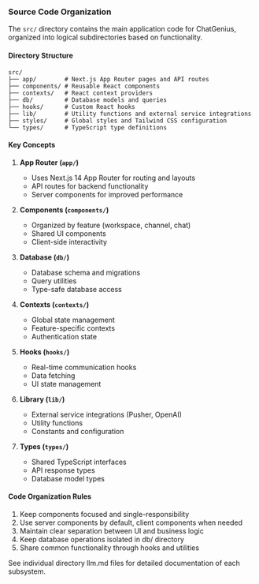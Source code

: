 ### Source Code Organization

The `src/` directory contains the main application code for ChatGenius, organized into logical subdirectories based on functionality.

#### Directory Structure

```
src/
├── app/        # Next.js App Router pages and API routes
├── components/ # Reusable React components
├── contexts/   # React context providers
├── db/         # Database models and queries
├── hooks/      # Custom React hooks
├── lib/        # Utility functions and external service integrations
├── styles/     # Global styles and Tailwind CSS configuration
└── types/      # TypeScript type definitions
```

#### Key Concepts

1. **App Router (`app/`)**
   - Uses Next.js 14 App Router for routing and layouts
   - API routes for backend functionality
   - Server components for improved performance

2. **Components (`components/`)**
   - Organized by feature (workspace, channel, chat)
   - Shared UI components
   - Client-side interactivity

3. **Database (`db/`)**
   - Database schema and migrations
   - Query utilities
   - Type-safe database access

4. **Contexts (`contexts/`)**
   - Global state management
   - Feature-specific contexts
   - Authentication state

5. **Hooks (`hooks/`)**
   - Real-time communication hooks
   - Data fetching
   - UI state management

6. **Library (`lib/`)**
   - External service integrations (Pusher, OpenAI)
   - Utility functions
   - Constants and configuration

7. **Types (`types/`)**
   - Shared TypeScript interfaces
   - API response types
   - Database model types

#### Code Organization Rules

1. Keep components focused and single-responsibility
2. Use server components by default, client components when needed
3. Maintain clear separation between UI and business logic
4. Keep database operations isolated in db/ directory
5. Share common functionality through hooks and utilities

See individual directory llm.md files for detailed documentation of each subsystem. 